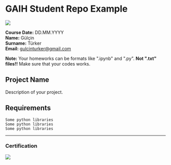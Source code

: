 # GAIH Student Repo Example
![](img/newlogo.png)

**Course Date:** DD.MM.YYYY  
**Name:** Gülçin  
**Surname:** Türker  
**Email:** gulcinturker@gmail.com  

**Note:** Your homeworks can be formats like ".ipynb" and ".py". **Not ".txt" files!!** Make sure that your codes works.  

## Project Name
Description of your project.

## Requirements
```
Some python libraries
Some python libraries
Some python libraries
```
---

### Certification
![](img/TopLearnerCertificate.png)

